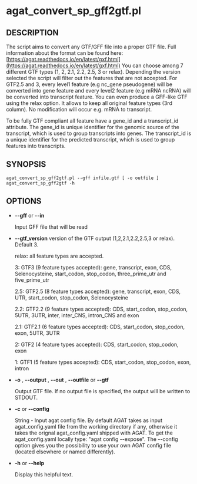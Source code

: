 # agat\_convert\_sp\_gff2gtf.pl

## DESCRIPTION

The script aims to convert any GTF/GFF file into a proper GTF file.
Full information about the format can be found here: [https://agat.readthedocs.io/en/latest/gxf.html](https://agat.readthedocs.io/en/latest/gxf.html)
You can choose among 7 different GTF types (1, 2, 2.1, 2.2, 2.5, 3 or relax).
Depending the version selected the script will filter out the features that are not accepted.
For GTF2.5 and 3, every level1 feature (e.g nc\_gene pseudogene) will be converted into
gene feature and every level2 feature (e.g mRNA ncRNA) will be converted into
transcript feature.
You can even produce a GFF-like GTF using the relax option. It allows to keep all
original feature types (3rd column). No modification will occur e.g. mRNA to transcript. 

To be fully GTF compliant all feature have a gene\_id and a transcript\_id attribute.
The gene\_id is unique identifier for the genomic source of the transcript, which is
used to group transcripts into genes.
The transcript\_id	is a unique identifier for the predicted transcript,
which is used to group features into transcripts.

## SYNOPSIS

```
agat_convert_sp_gff2gtf.pl --gff infile.gtf [ -o outfile ]
agat_convert_sp_gff2gtf -h
```

## OPTIONS

- **--gff** or **--in**

    Input GFF file that will be read

- **--gtf\_version**
    version of the GTF output (1,2,2.1,2.2,2.5,3 or relax). Default 3.

    relax: all feature types are accepted.

    3: GTF3 (9 feature types accepted): gene, transcript, exon, CDS, Selenocysteine, start\_codon, stop\_codon, three\_prime\_utr and five\_prime\_utr

    2.5: GTF2.5 (8 feature types accepted): gene, transcript, exon, CDS, UTR, start\_codon, stop\_codon, Selenocysteine

    2.2: GTF2.2 (9 feature types accepted): CDS, start\_codon, stop\_codon, 5UTR, 3UTR, inter, inter\_CNS, intron\_CNS and exon

    2.1: GTF2.1 (6 feature types accepted): CDS, start\_codon, stop\_codon, exon, 5UTR, 3UTR

    2: GTF2 (4 feature types accepted): CDS, start\_codon, stop\_codon, exon

    1: GTF1 (5 feature types accepted): CDS, start\_codon, stop\_codon, exon, intron

- **-o** , **--output** , **--out** , **--outfile** or **--gtf**

    Output GTF file. If no output file is specified, the output will be
    written to STDOUT.

- **-c** or **--config**

    String - Input agat config file. By default AGAT takes as input agat_config.yaml file from the working directory if any,
    otherwise it takes the orignal agat_config.yaml shipped with AGAT. To get the agat_config.yaml locally type: "agat config --expose".
    The --config option gives you the possibility to use your own AGAT config file (located elsewhere or named differently).

- **-h** or **--help**

    Display this helpful text.
